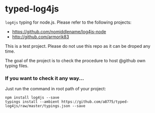 # typed-log4js

`log4js` typing for node.js. Please refer to the following projects:

- https://github.com/nomiddlename/log4js-node
- http://github.com/armorik83

This is a test project. Please do not use this repo as it can be droped any time.

The goal of the project is to check the procedure to host @github own typing files.

### If you want to check it any way...

Just run the command in root path of your project:

```
npm install log4js --save
typings install --ambient https://github.com/a8775/typed-log4js/raw/master/typings.json --save
```
